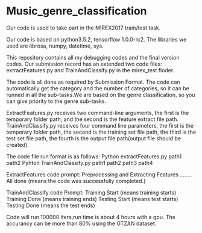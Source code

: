 # Music_genre_classification
Our code is used to take part in the MIREX2017 train/test task.

Our code is based on python3.5.2, tensorflow 1.0.0-rc2. The libraries we used are librosa, numpy, datetime, sys.

This repository contains all my debugging codes and the final version codes.
Our submission record has an extended two code files: extractFeatures.py and TrainAndClassify.py in the mirex_test floder.

The code is all done as required by Submission Format. The code can automatically get the category and the number of categories, so it can be runned in all the sub-tasks.We are based on the genre classification, so you can give priority to the genre sub-tasks.

ExtractFeatures.py receives two command-line arguments, the first is the temporary folder path, and the second is the feature extract file path. 
TrainAndClassify.py receives four command line parameters, the first is the temporary folder path, the second is the training set file path, the third is the test set file path, the fourth is the output file path(output file should be created).

The code file run format is as follows:
 Python extractFeatures.py path1 path2
 Pyhton TrainAndClassify.py path1 path2 path3 path4

ExtractFeatures code prompt:
Preprocessing and Extracting Features ........ All done (means the code was successfully completed.)

TrainAndClassify code Prompt:
Training Start (means training starts)
Training Done (means training ends)
Testing Start (means test starts)
Testing Done (means the test ends)

Code will run 100000 iters,run time is about 4 hours with a gpu.
The accurancy can be more than 80% using the GTZAN dataset.
